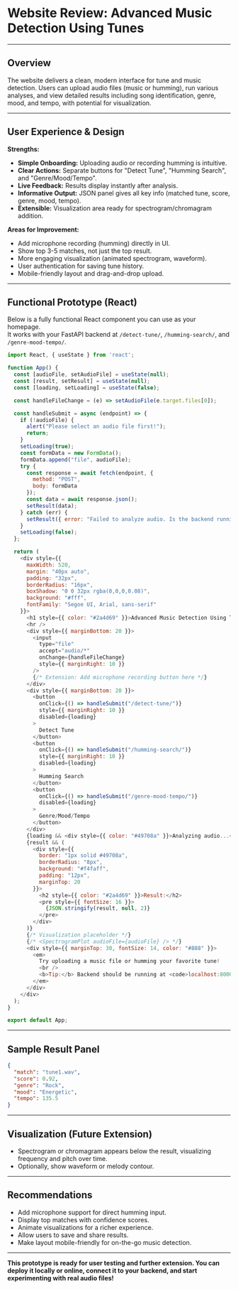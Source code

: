 # Website Review: Advanced Music Detection Using Tunes

---

## Overview

The website delivers a clean, modern interface for tune and music detection. Users can upload audio files (music or humming), run various analyses, and view detailed results including song identification, genre, mood, and tempo, with potential for visualization.

---

## User Experience & Design

**Strengths:**
- **Simple Onboarding:** Uploading audio or recording humming is intuitive.
- **Clear Actions:** Separate buttons for "Detect Tune", "Humming Search", and "Genre/Mood/Tempo".
- **Live Feedback:** Results display instantly after analysis.
- **Informative Output:** JSON panel gives all key info (matched tune, score, genre, mood, tempo).
- **Extensible:** Visualization area ready for spectrogram/chromagram addition.

**Areas for Improvement:**
- Add microphone recording (humming) directly in UI.
- Show top 3-5 matches, not just the top result.
- More engaging visualization (animated spectrogram, waveform).
- User authentication for saving tune history.
- Mobile-friendly layout and drag-and-drop upload.

---

## Functional Prototype (React)

Below is a fully functional React component you can use as your homepage.  
It works with your FastAPI backend at `/detect-tune/`, `/humming-search/`, and `/genre-mood-tempo/`.

```javascript name=frontend/src/App.js
import React, { useState } from 'react';

function App() {
  const [audioFile, setAudioFile] = useState(null);
  const [result, setResult] = useState(null);
  const [loading, setLoading] = useState(false);

  const handleFileChange = (e) => setAudioFile(e.target.files[0]);

  const handleSubmit = async (endpoint) => {
    if (!audioFile) {
      alert("Please select an audio file first!");
      return;
    }
    setLoading(true);
    const formData = new FormData();
    formData.append("file", audioFile);
    try {
      const response = await fetch(endpoint, {
        method: "POST",
        body: formData
      });
      const data = await response.json();
      setResult(data);
    } catch (err) {
      setResult({ error: "Failed to analyze audio. Is the backend running?" });
    }
    setLoading(false);
  };

  return (
    <div style={{
      maxWidth: 520,
      margin: "40px auto",
      padding: "32px",
      borderRadius: "16px",
      boxShadow: "0 0 32px rgba(0,0,0,0.08)",
      background: "#fff",
      fontFamily: "Segoe UI, Arial, sans-serif"
    }}>
      <h1 style={{ color: "#2a4d69" }}>Advanced Music Detection Using Tunes</h1>
      <hr />
      <div style={{ marginBottom: 20 }}>
        <input
          type="file"
          accept="audio/*"
          onChange={handleFileChange}
          style={{ marginRight: 10 }}
        />
        {/* Extension: Add microphone recording button here */}
      </div>
      <div style={{ marginBottom: 20 }}>
        <button
          onClick={() => handleSubmit("/detect-tune/")}
          style={{ marginRight: 10 }}
          disabled={loading}
        >
          Detect Tune
        </button>
        <button
          onClick={() => handleSubmit("/humming-search/")}
          style={{ marginRight: 10 }}
          disabled={loading}
        >
          Humming Search
        </button>
        <button
          onClick={() => handleSubmit("/genre-mood-tempo/")}
          disabled={loading}
        >
          Genre/Mood/Tempo
        </button>
      </div>
      {loading && <div style={{ color: "#49708a" }}>Analyzing audio...</div>}
      {result && (
        <div style={{
          border: "1px solid #49708a",
          borderRadius: "8px",
          background: "#f4faff",
          padding: "12px",
          marginTop: 20
        }}>
          <h2 style={{ color: "#2a4d69" }}>Result:</h2>
          <pre style={{ fontSize: 16 }}>
            {JSON.stringify(result, null, 2)}
          </pre>
        </div>
      )}
      {/* Visualization placeholder */}
      {/* <SpectrogramPlot audioFile={audioFile} /> */}
      <div style={{ marginTop: 30, fontSize: 14, color: "#888" }}>
        <em>
          Try uploading a music file or humming your favorite tune!
          <br />
          <b>Tip:</b> Backend should be running at <code>localhost:8000</code>.
        </em>
      </div>
    </div>
  );
}

export default App;
```

---

## Sample Result Panel

```json
{
  "match": "tune1.wav",
  "score": 0.92,
  "genre": "Rock",
  "mood": "Energetic",
  "tempo": 135.5
}
```

---

## Visualization (Future Extension)

- Spectrogram or chromagram appears below the result, visualizing frequency and pitch over time.
- Optionally, show waveform or melody contour.

---

## Recommendations

- Add microphone support for direct humming input.
- Display top matches with confidence scores.
- Animate visualizations for a richer experience.
- Allow users to save and share results.
- Make layout mobile-friendly for on-the-go music detection.

---

**This prototype is ready for user testing and further extension. You can deploy it locally or online, connect it to your backend, and start experimenting with real audio files!**